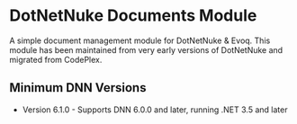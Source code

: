 # DotNetNuke Documents Module

A simple document management module for DotNetNuke & Evoq.  This module has been maintained from very early versions of DotNetNuke and migrated from CodePlex.

## Minimum DNN Versions

* Version 6.1.0 - Supports DNN 6.0.0 and later, running .NET 3.5 and later

